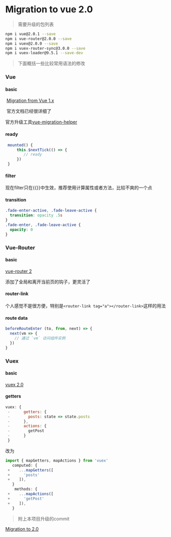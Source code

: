 # Migration to vue 2.0

> 需要升级的包列表

```bash
npm i vue@2.0.1 --save
npm i vue-router@2.0.0 --save
npm i vuex@2.0.0 --save
npm i vuex-router-sync@3.0.0 --save
npm i vuex-loader@9.5.1 --save-dev
```


> 下面概括一些比较常用语法的修改

### Vue

#### basic

​	[Migration from Vue 1.x](http://vuejs.org/guide/migration.html)

​	官方文档已经很详细了

  官方升级工具[vue-migration-helper](https://github.com/vuejs/vue-migration-helper)


#### ready

```javascript
 mounted() {
     this.$nextTick(() => {
        // ready
     })
 }
```



#### filter	

现在filter只在{{}}中生效，推荐使用计算属性或者方法，比较不爽的一个点

#### transition

```css
.fade-enter-active, .fade-leave-active {
  transition: opacity .5s
}
.fade-enter, .fade-leave-active {
  opacity: 0
}
```



### Vue-Router

#### basic

[vue-router 2](http://router.vuejs.org/zh-cn/index.html)

添加了全局和离开当前页的钩子，更灵活了

#### router-link

​	个人感觉不是很方便，特别是```<router-link tag="a"></router-link>```这样的用法

#### route data

```javascript
beforeRouteEnter (to, from, next) => {
  next(vm => {
    // 通过 `vm` 访问组件实例
  })
}
```

### Vuex

#### basic

[vuex 2.0](http://vuex.vuejs.org/en/index.html)

#### getters

```javascript
vuex: {
 -      getters: {
 -        posts: state => state.posts
 -      },
 -      actions: {
 -        getPost
 -      }
 }
```

改为

```javascript
import { mapGetters, mapActions } from 'vuex'
   computed: {
 +    ...mapGetters([
 +      'posts'
 +    ]),
   }
    methods: {
 +    ...mapActions([
 +      'getPost'
 +    ]),
   }
```

> 附上本项目升级的commit

  [Migration to 2.0](https://github.com/Cacivy/zhihudaily/commit/910a4999f5162ed53d5a71c60b9838d7b9fddc72)
